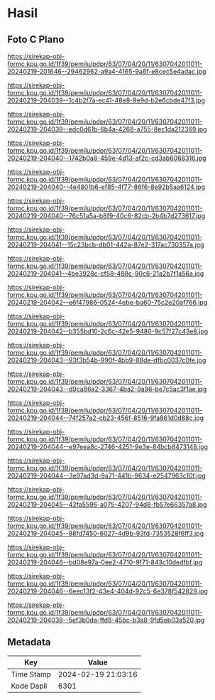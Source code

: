 # Hasil

## Foto C Plano

https://sirekap-obj-formc.kpu.go.id/1f39/pemilu/pdpr/63/07/04/20/11/6307042011011-20240219-201646--29462962-a9a4-4165-9a6f-e8cec5e4adac.jpg

https://sirekap-obj-formc.kpu.go.id/1f39/pemilu/pdpr/63/07/04/20/11/6307042011011-20240219-204039--1c4b2f7a-ec41-48e8-9e9d-b2e6cbde47f3.jpg

https://sirekap-obj-formc.kpu.go.id/1f39/pemilu/pdpr/63/07/04/20/11/6307042011011-20240219-204039--edc0d61b-6b4a-4268-a755-8ec1da212369.jpg

https://sirekap-obj-formc.kpu.go.id/1f39/pemilu/pdpr/63/07/04/20/11/6307042011011-20240219-204040--1742b0a8-459e-4d13-af2c-cd3ab6068316.jpg

https://sirekap-obj-formc.kpu.go.id/1f39/pemilu/pdpr/63/07/04/20/11/6307042011011-20240219-204040--4e4801b6-ef85-4f77-86f6-8e92b5aa6124.jpg

https://sirekap-obj-formc.kpu.go.id/1f39/pemilu/pdpr/63/07/04/20/11/6307042011011-20240219-204040--76c51a5a-b8f9-40c6-82cb-2b4b7d273617.jpg

https://sirekap-obj-formc.kpu.go.id/1f39/pemilu/pdpr/63/07/04/20/11/6307042011011-20240219-204041--15c23bcb-db01-442a-87e2-317ac730357a.jpg

https://sirekap-obj-formc.kpu.go.id/1f39/pemilu/pdpr/63/07/04/20/11/6307042011011-20240219-204041--4be3928c-cf58-488c-90c6-21a2b7f1a56a.jpg

https://sirekap-obj-formc.kpu.go.id/1f39/pemilu/pdpr/63/07/04/20/11/6307042011011-20240219-204042--e6f47986-0524-4ebe-ba60-75c2e20af766.jpg

https://sirekap-obj-formc.kpu.go.id/1f39/pemilu/pdpr/63/07/04/20/11/6307042011011-20240219-204042--b355bd10-2c6c-42e5-9480-9c57f27c43e8.jpg

https://sirekap-obj-formc.kpu.go.id/1f39/pemilu/pdpr/63/07/04/20/11/6307042011011-20240219-204043--93f3b54b-990f-4bb9-88de-dfbc0037c0fe.jpg

https://sirekap-obj-formc.kpu.go.id/1f39/pemilu/pdpr/63/07/04/20/11/6307042011011-20240219-204043--d9ca86a2-3367-4ba2-9a96-be7c5ac3f1ae.jpg

https://sirekap-obj-formc.kpu.go.id/1f39/pemilu/pdpr/63/07/04/20/11/6307042011011-20240219-204044--74f257a2-cb23-456f-8516-9fa861d0d88c.jpg

https://sirekap-obj-formc.kpu.go.id/1f39/pemilu/pdpr/63/07/04/20/11/6307042011011-20240219-204044--e97eea8c-2746-4251-9e3e-84bcb8473148.jpg

https://sirekap-obj-formc.kpu.go.id/1f39/pemilu/pdpr/63/07/04/20/11/6307042011011-20240219-204044--3e97ad3d-9a71-441b-9634-e2547963c10f.jpg

https://sirekap-obj-formc.kpu.go.id/1f39/pemilu/pdpr/63/07/04/20/11/6307042011011-20240219-204045--42fa5596-a075-4207-94d8-fb57e66357a8.jpg

https://sirekap-obj-formc.kpu.go.id/1f39/pemilu/pdpr/63/07/04/20/11/6307042011011-20240219-204045--88fd7450-6027-4d9b-93fd-7353528f6ff3.jpg

https://sirekap-obj-formc.kpu.go.id/1f39/pemilu/pdpr/63/07/04/20/11/6307042011011-20240219-204046--bd08e97a-0ee2-4710-9f71-843c10dedfbf.jpg

https://sirekap-obj-formc.kpu.go.id/1f39/pemilu/pdpr/63/07/04/20/11/6307042011011-20240219-204046--6eec13f2-43e4-404d-92c5-6e378f542829.jpg

https://sirekap-obj-formc.kpu.go.id/1f39/pemilu/pdpr/63/07/04/20/11/6307042011011-20240219-204038--5ef3b0da-ffd8-45bc-b3a8-9fd5eb03a520.jpg


## Metadata

| Key        | Value               |
| ---------- | ------------------- |
| Time Stamp | 2024-02-19 21:03:16 |
| Kode Dapil | 6301                |



